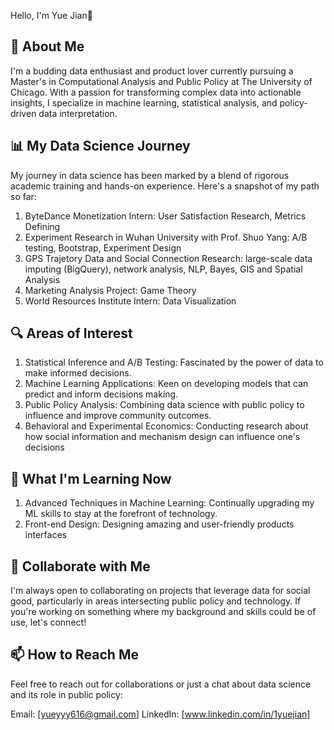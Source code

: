 Hello, I'm Yue Jian👋

## 🚀 About Me
I'm a budding data enthusiast and product lover currently pursuing a Master's in Computational Analysis and Public Policy at The University of Chicago. With a passion for transforming complex data into actionable insights, I specialize in machine learning, statistical analysis, and policy-driven data interpretation.

## 📊 My Data Science Journey
My journey in data science has been marked by a blend of rigorous academic training and hands-on experience. Here's a snapshot of my path so far:

1. ByteDance Monetization Intern: User Satisfaction Research, Metrics Defining
2. Experiment Research in Wuhan University with Prof. Shuo Yang: A/B testing, Bootstrap, Experiment Design
3. GPS Trajetory Data and Social Connection Research: large-scale data imputing (BigQuery), network analysis, NLP, Bayes, GIS and Spatial Analysis
4. Marketing Analysis Project: Game Theory
5. World Resources Institute Intern: Data Visualization


## 🔍 Areas of Interest
1. Statistical Inference and A/B Testing: Fascinated by the power of data to make informed decisions.
2. Machine Learning Applications: Keen on developing models that can predict and inform decisions making.
3. Public Policy Analysis: Combining data science with public policy to influence and improve community outcomes.
4. Behavioral and Experimental Economics: Conducting research about how social information and mechanism design can influence one's decisions

## 🌱 What I'm Learning Now
1. Advanced Techniques in Machine Learning: Continually upgrading my ML skills to stay at the forefront of technology.
2. Front-end Design: Designing amazing and user-friendly products interfaces

## 🤝 Collaborate with Me
I'm always open to collaborating on projects that leverage data for social good, particularly in areas intersecting public policy and technology. If you're working on something where my background and skills could be of use, let's connect!

## 📫 How to Reach Me
Feel free to reach out for collaborations or just a chat about data science and its role in public policy:

Email: [yueyyy616@gmail.com]
LinkedIn: [www.linkedin.com/in/1yuejian]

<!---
jiany1020/jiany1020 is a ✨ special ✨ repository because its `README.md` (this file) appears on your GitHub profile.
You can click the Preview link to take a look at your changes.
--->
